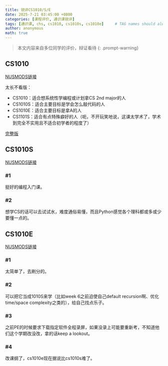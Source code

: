 ```yaml
---
title: 锐评CS1010/S/E
date: 2025-7-21 03:45:00 +0800
categories: [课程评价, 通识课锐评]
tags: [通识课, chs, cs1010, cs1010s, cs1010e]     # TAG names should always be lowercase
author: anonymous
math: true
---
```

> 本文内容来自多位同学的评价，辩证看待
{: .prompt-warning}

## CS1010

[NUSMODS链接](https://nusmods.com/courses/CS1010/programming-methodology)

太长不看版：

- CS1010：适合想系统性学编程或计划拿CS 2nd major的人
- CS1010S：适合主要目标是学会怎么敲代码的人
- CS1010E：适合主要目标是拿A的人
- CS1101S：适合有点特殊癖好的人（呃，不开玩笑地说，这课太学术了，学术到完全不实用且不适合初学者的程度了）

[完整版](https://z-puyu.github.io/Math-Ring-Website/posts/CS1010Review01/)

## CS1010S

[NUSMODS链接](https://nusmods.com/courses/CS1010S/programming-methodology)

### #1

挺好的编程入门课。

### #2

想学CS的话可以去试试水，难度通俗易懂，而且Python感觉各个理科都或多或少要懂一点的。

## CS1010E

[NUSMODS链接](https://nusmods.com/courses/CS1010E/programming-methodology)

### #1

太简单了，去刷分的。

### #2

可以把它当成1010S来学（比如week 6之前迫使自己default recursion啊、优化time/space complexity之类的），给自己找点乐子。

### #3

之前PE的时候要求下载指定软件全程录屏，如果没录上可能要重新考，不知道他们这个学期改没改，拿的话keep a lookout。

### #4

改课纲了，cs1010e现在据说比cs1010s难了。
